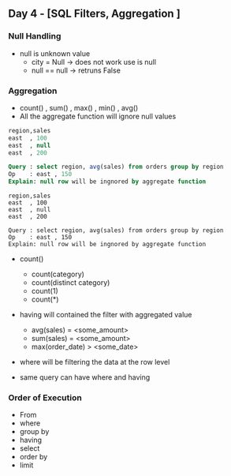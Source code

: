 <!-- This is a comment -->


## Day 4 - [SQL Filters, Aggregation ]

### Null Handling
- null is unknown value 
    - city = Null -> does not work use is null
    - null == null -> retruns False  
### Aggregation 
- count() , sum() , max() , min() , avg()
- All the aggregate function will ignore null values 

```sql
region,sales
east  , 100
east  , null
east  , 200

Query : select region, avg(sales) from orders group by region 
Op    : east , 150
Explain: null row will be ingnored by aggregate function 
```

```
region,sales
east  , 100
east  , null
east  , 200

Query : select region, avg(sales) from orders group by region 
Op    : east , 150
Explain: null row will be ingnored by aggregate function 
```
- count()
    - count(category)
    - count(distinct category)
    - count(1) 
    - count(*)

- having will contained the filter with aggregated value 
    - avg(sales) = <some_amount>
    - sum(sales) = <some_amount>
    - max(order_date) > <some_date>
- where will be filtering the data at the row level
- same query can have where and having 

### Order of Execution 
- From 
- where 
- group by 
- having 
- select 
- order by 
- limit